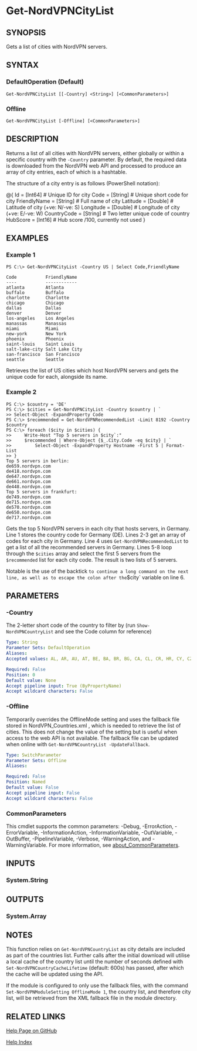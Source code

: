 ﻿---
external help file: NordVPN-Servers-help.xml
Module Name: NordVPN-Servers
online version: https://github.com/TheFreeman193/NordVPN-Servers/blob/master/docs/Get-NordVPNCityList.md
schema: 2.0.0
---

# Get-NordVPNCityList

## SYNOPSIS
Gets a list of cities with NordVPN servers.

## SYNTAX

### DefaultOperation (Default)
```
Get-NordVPNCityList [[-Country] <String>] [<CommonParameters>]
```

### Offline
```
Get-NordVPNCityList [-Offline] [<CommonParameters>]
```

## DESCRIPTION
Returns a list of all cities with NordVPN servers, either globally or within a specific country with the `-Country` parameter.
By default, the required data is downloaded from the NordVPN web API and processed to produce an array of city entries, each of which is a hashtable.

The structure of a city entry is as follows (PowerShell notation):

@{
     Id           = \[Int64\] # Unique ID for city
     Code         = \[String\] # Unique short code for city
     FriendlyName = \[String\] # Full name of city
     Latitude     = \[Double\] # Latitude of city (+ve: N/-ve: S)
     Longitude    = \[Double\] # Longitude of city (+ve: E/-ve: W)
     CountryCode  = \[String\] # Two letter unique code of country
     HubScore     = \[Int16\] # Hub score /100, currently not used
 }

## EXAMPLES

### Example 1
```
PS C:\> Get-NordVPNCityList -Country US | Select Code,FriendlyName

Code           FriendlyName
----           ------------
atlanta        Atlanta
buffalo        Buffalo
charlotte      Charlotte
chicago        Chicago
dallas         Dallas
denver         Denver
los-angeles    Los Angeles
manassas       Manassas
miami          Miami
new-york       New York
phoenix        Phoenix
saint-louis    Saint Louis
salt-lake-city Salt Lake City
san-francisco  San Francisco
seattle        Seattle
```

Retrieves the list of US cities which host NordVPN servers and gets the unique code for each, alongside its name.

### Example 2
```
PS C:\> $country = 'DE'
PS C:\> $cities = Get-NordVPNCityList -Country $country | `
>> Select-Object -ExpandProperty Code
PS C:\> $recommended = Get-NordVPNRecommendedList -Limit 8192 -Country $country
PS C:\> foreach ($city in $cities) {
>>     Write-Host "Top 5 servers in $city`:"
>>     $recommended | Where-Object {$_.City.Code -eq $city} | `
>>         Select-Object -ExpandProperty Hostname -First 5 | Format-List
>> }
Top 5 servers in berlin:
de659.nordvpn.com
de418.nordvpn.com
de647.nordvpn.com
de661.nordvpn.com
de448.nordvpn.com
Top 5 servers in frankfurt:
de749.nordvpn.com
de715.nordvpn.com
de570.nordvpn.com
de650.nordvpn.com
de717.nordvpn.com
```

Gets the top 5 NordVPN servers in each city that hosts servers, in Germany.
Line 1 stores the country code for Germany (DE).
Lines 2-3 get an array of codes for each city in Germany.
Line 4 uses `Get-NordVPNRecommendedList` to get a list of all the recommended servers in Germany.
Lines 5-8 loop through the `$cities` array and select the first 5 servers from the `$recommended` list for each city code.
The result is two lists of 5 servers.

Notable is the use of the backtick ` to continue a long command on the next line, as well as to escape the colon after the `$city` variable on line 6.

## PARAMETERS

### -Country
The 2-letter short code of the country to filter by (run `Show-NordVPNCountryList` and see the Code column for reference)

```yaml
Type: String
Parameter Sets: DefaultOperation
Aliases:
Accepted values: AL, AR, AU, AT, BE, BA, BR, BG, CA, CL, CR, HR, CY, CZ, DK, EE, FI, FR, GE, DE, GR, HK, HU, IS, IN, ID, IE, IL, IT, JP, LV, LU, MY, MX, MD, NL, NZ, MK, NO, PL, PT, RO, RS, SG, SK, SI, ZA, KR, ES, SE, CH, TW, TH, TR, UA, AE, GB, US, VN

Required: False
Position: 0
Default value: None
Accept pipeline input: True (ByPropertyName)
Accept wildcard characters: False
```

### -Offline
Temporarily overrides the OfflineMode setting and uses the fallback file stored in NordVPN_Countries.xml , which is needed to retrieve the list of cities.
This does not change the value of the setting but is useful when access to the web API is not available.
The fallback file can be updated when online with `Get-NordVPNCountryList -UpdateFallback`.

```yaml
Type: SwitchParameter
Parameter Sets: Offline
Aliases:

Required: False
Position: Named
Default value: False
Accept pipeline input: False
Accept wildcard characters: False
```

### CommonParameters
This cmdlet supports the common parameters: -Debug, -ErrorAction, -ErrorVariable, -InformationAction, -InformationVariable, -OutVariable, -OutBuffer, -PipelineVariable, -Verbose, -WarningAction, and -WarningVariable. For more information, see [about_CommonParameters](http://go.microsoft.com/fwlink/?LinkID=113216).

## INPUTS

### System.String
## OUTPUTS

### System.Array
## NOTES
This function relies on `Get-NordVPNCountryList` as city details are included as part of the countries list.
Further calls after the initial download will utilise a local cache of the country list until the number of seconds defined with `Set-NordVPNCountryCacheLifetime` (default: 600s) has passed, after which the cache will be updated using the API.

If the module is configured to only use the fallback files, with the command `Set-NordVPNModuleSetting OfflineMode 1`, the country list, and therefore city list, will be retrieved from the XML fallback file in the module directory.

## RELATED LINKS

[Help Page on GitHub](https://github.com/TheFreeman193/NordVPN-Servers/blob/master/docs/Get-NordVPNCityList.md)

[Help Index]()
